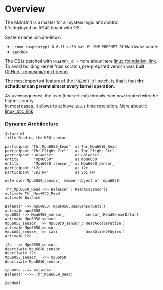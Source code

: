 # Overview

The MainUnit is a master for all system logic and control.  
It's deployed on `RPI4B` board with OS:  

System name :simple-linux::  
- `Linux raspberrypi 6.6.31-rt30-v8+ #1 SMP PREEMPT_RT`
Hardware name:  
- `aarch64`

The OS is patched with `PREEMPT_RT` - more about here [linux_foundation_link](https://wiki.linuxfoundation.org/realtime/start#documentation).  
To avoid building kernel from scratch, pre-prepared version was built. [GitHub - remusmp/rpi-rt-kernel](https://github.com/remusmp/rpi-rt-kernel)

The most important feature of the `PREEMPT_RT` patch, is that it that **the scheduler can preemt almost every kernel operation**.  

As a consequence, the user (time critical) threads cam now treated with the higher priority.  
In most cases, it allows to achieve `100us` time resolution. More about it: [linux_doc_link](https://docs.kernel.org/next/core-api/real-time/theory.html)

### Dynamic Architecture
```puml
@startuml
title Reading the MPU sensor

participant "Thr_Mpu6050_Read"  as Thr_Mpu6050_Read
participant "Thr_Flight_Ctrl"   as Thr_Flight_Ctrl
participant "Balancer"          as Balancer
entity       "mpu6050"          as mpu6050
entity       "Mpu6050::sensor_" as Mpu6050_sensor_
participant "i2c"               as i2c
participant "Spi_Hw"            as Spi_Hw

note over Mpu6050_sensor_: member-object of 'mpu6050'

Thr_Mpu6050_Read ->> Balancer : ReadAccSensor()
activate Thr_Mpu6050_Read
activate Balancer

Balancer ->> mpu6050: mpu6050.ReadSensorData()
activate mpu6050
mpu6050 ->> Mpu6050_sensor_:         sensor_.ReadSensorData()
activate Mpu6050_sensor_
Mpu6050_sensor_ ->> Mpu6050_sensor_: ReadAcceleration()
activate Mpu6050_sensor_
Mpu6050_sensor_ ->> i2c:             ReadBlockOfBytes()
activate i2c

i2c -->> Mpu6050_sensor_
deactivate Mpu6050_sensor_
deactivate i2c
Mpu6050_sensor_ -->> mpu6050
deactivate Mpu6050_sensor_

mpu6050 -->> Balancer
Balancer -->> Thr_Mpu6050_Read:

@enduml
```